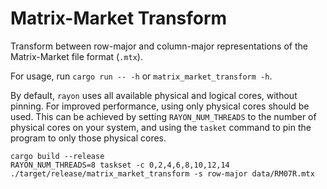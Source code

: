 # Matrix-Market Transform

Transform between row-major and column-major representations of the Matrix-Market file format (`.mtx`).

For usage, run `cargo run -- -h` or `matrix_market_transform -h`.

By default, `rayon` uses all available physical and logical cores, without pinning.
For improved performance, using only physical cores should be used.
This can be achieved by setting `RAYON_NUM_THREADS` to the number of physical cores on your system, and using the `tasket` command to pin the program to only those physical cores.

```
cargo build --release
RAYON_NUM_THREADS=8 taskset -c 0,2,4,6,8,10,12,14 ./target/release/matrix_market_transform -s row-major data/RM07R.mtx
```
